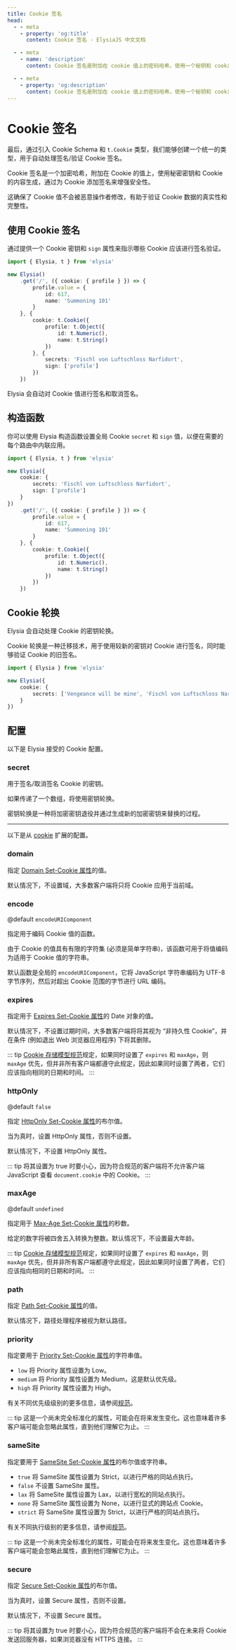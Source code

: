 ```yaml
---
title: Cookie 签名
head:
  - - meta
    - property: 'og:title'
      content: Cookie 签名 - ElysiaJS 中文文档

  - - meta
    - name: 'description'
      content: Cookie 签名是附加在 cookie 值上的密码哈希，使用一个秘钥和 cookie 内容生成，通过向 cookie 添加签名来增强安全性。

  - - meta
    - property: 'og:description'
      content: Cookie 签名是附加在 cookie 值上的密码哈希，使用一个秘钥和 cookie 内容生成，通过向 cookie 添加签名来增强安全性。
---
```


# Cookie 签名

最后，通过引入 Cookie Schema 和 `t.Cookie` 类型，我们能够创建一个统一的类型，用于自动处理签名/验证 Cookie 签名。

Cookie 签名是一个加密哈希，附加在 Cookie 的值上，使用秘密密钥和 Cookie 的内容生成，通过为 Cookie 添加签名来增强安全性。

这确保了 Cookie 值不会被恶意操作者修改，有助于验证 Cookie 数据的真实性和完整性。

## 使用 Cookie 签名

通过提供一个 Cookie 密钥和 `sign` 属性来指示哪些 Cookie 应该进行签名验证。
```ts twoslash
import { Elysia, t } from 'elysia'

new Elysia()
    .get('/', ({ cookie: { profile } }) => {
        profile.value = {
            id: 617,
            name: 'Summoning 101'
        }
    }, {
        cookie: t.Cookie({
            profile: t.Object({
                id: t.Numeric(),
                name: t.String()
            })
        }, {
            secrets: 'Fischl von Luftschloss Narfidort',
            sign: ['profile']
        })
    })
```

Elysia 会自动对 Cookie 值进行签名和取消签名。

## 构造函数

你可以使用 Elysia 构造函数设置全局 Cookie `secret` 和 `sign` 值，以便在需要的每个路由中内联应用。

```ts twoslash
import { Elysia, t } from 'elysia'

new Elysia({
    cookie: {
        secrets: 'Fischl von Luftschloss Narfidort',
        sign: ['profile']
    }
})
    .get('/', ({ cookie: { profile } }) => {
        profile.value = {
            id: 617,
            name: 'Summoning 101'
        }
    }, {
        cookie: t.Cookie({
            profile: t.Object({
                id: t.Numeric(),
                name: t.String()
            })
        })
    })
```

## Cookie 轮换

Elysia 会自动处理 Cookie 的密钥轮换。

Cookie 轮换是一种迁移技术，用于使用较新的密钥对 Cookie 进行签名，同时能够验证 Cookie 的旧签名。

```ts twoslash
import { Elysia } from 'elysia'

new Elysia({
    cookie: {
        secrets: ['Vengeance will be mine', 'Fischl von Luftschloss Narfidort']
    }
})
```

## 配置

以下是 Elysia 接受的 Cookie 配置。

### secret

用于签名/取消签名 Cookie 的密钥。

如果传递了一个数组，将使用密钥轮换。

密钥轮换是一种将加密密钥退役并通过生成新的加密密钥来替换的过程。

---
以下是从 [cookie](https://npmjs.com/package/cookie) 扩展的配置。

### domain

指定 [Domain Set-Cookie 属性](https://tools.ietf.org/html/rfc6265#section-5.2.3)的值。

默认情况下，不设置域，大多数客户端将只将 Cookie 应用于当前域。

### encode
@default `encodeURIComponent`

指定用于编码 Cookie 值的函数。

由于 Cookie 的值具有有限的字符集 (必须是简单字符串)，该函数可用于将值编码为适用于 Cookie 值的字符串。

默认函数是全局的 `encodeURIComponent`，它将 JavaScript 字符串编码为 UTF-8 字节序列，然后对超出 Cookie 范围的字节进行 URL 编码。

### expires

指定用于 [Expires Set-Cookie 属性](https://tools.ietf.org/html/rfc6265#section-5.2.1)的 Date 对象的值。

默认情况下，不设置过期时间，大多数客户端将将其视为 “非持久性 Cookie”，并在条件 (例如退出 Web 浏览器应用程序) 下将其删除。

::: tip
[Cookie 存储模型规范](https://tools.ietf.org/html/rfc6265#section-5.3)规定，如果同时设置了 `expires` 和 `maxAge`，则 `maxAge` 优先，但并非所有客户端都遵守此规定，因此如果同时设置了两者，它们应该指向相同的日期和时间。
:::

### httpOnly
@default `false`

指定 [HttpOnly Set-Cookie 属性](https://tools.ietf.org/html/rfc6265#section-5.2.6)的布尔值。

当为真时，设置 HttpOnly 属性，否则不设置。

默认情况下，不设置 HttpOnly 属性。

::: tip
将其设置为 true 时要小心，因为符合规范的客户端将不允许客户端 JavaScript 查看 `document.cookie` 中的 Cookie。
:::

### maxAge

@default `undefined`

指定用于 [Max-Age Set-Cookie 属性](https://tools.ietf.org/html/rfc6265#section-5.2.2)的秒数。

给定的数字将被四舍五入转换为整数。默认情况下，不设置最大年龄。

::: tip
[Cookie 存储模型规范](https://tools.ietf.org/html/rfc6265#section-5.3)规定，如果同时设置了 `expires` 和 `maxAge`，则 `maxAge` 优先，但并非所有客户端都遵守此规定，因此如果同时设置了两者，它们应该指向相同的日期和时间。
:::

### path

指定 [Path Set-Cookie 属性](https://tools.ietf.org/html/rfc6265#section-5.2.4)的值。

默认情况下，路径处理程序被视为默认路径。

### priority

指定要用于 [Priority Set-Cookie 属性](https://tools.ietf.org/html/draft-west-cookie-priority-00#section-4.1)的字符串值。

- `low` 将 Priority 属性设置为 Low。
- `medium` 将 Priority 属性设置为 Medium，这是默认优先级。
- `high` 将 Priority 属性设置为 High。

有关不同优先级级别的更多信息，请参阅[规范](https://tools.ietf.org/html/draft-west-cookie-priority-00#section-4.1)。

::: tip
这是一个尚未完全标准化的属性，可能会在将来发生变化。这也意味着许多客户端可能会忽略此属性，直到他们理解它为止。
:::

### sameSite

指定要用于 [SameSite Set-Cookie 属性](https://tools.ietf.org/html/draft-ietf-httpbis-rfc6265bis-09#section-5.4.7)的布尔值或字符串。

- `true` 将 SameSite 属性设置为 Strict，以进行严格的同站点执行。
- `false` 不设置 SameSite 属性。
- `lax` 将 SameSite 属性设置为 Lax，以进行宽松的同站点执行。
- `none` 将 SameSite 属性设置为 None，以进行显式的跨站点 Cookie。
- `strict` 将 SameSite 属性设置为 Strict，以进行严格的同站点执行。

有关不同执行级别的更多信息，请参阅[规范](https://tools.ietf.org/html/draft-ietf-httpbis-rfc6265bis-09#section-5.4.7)。

::: tip
这是一个尚未完全标准化的属性，可能会在将来发生变化。这也意味着许多客户端可能会忽略此属性，直到他们理解它为止。
:::

### secure

指定 [Secure Set-Cookie 属性](https://tools.ietf.org/html/rfc6265#section-5.2.5)的布尔值。

当为真时，设置 Secure 属性，否则不设置。

默认情况下，不设置 Secure 属性。

::: tip
将其设置为 true 时要小心，因为符合规范的客户端将不会在未来将 Cookie 发送回服务器，如果浏览器没有 HTTPS 连接。
:::
